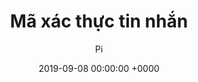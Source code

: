 ---
title: Mã xác thực tin nhắn
date: 2019-09-08 00:00:00 +0000
layout: 'post'
permalink: "/crypto/009.html"
author: 'Pi'
tags: []

---